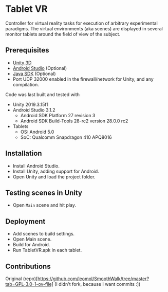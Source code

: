 # Tablet VR
Controller for virtual reality tasks for execution of arbitrary experimental paradigms. The virtual environments (aka scenes) are displayed in several monitor tablets around the field of view of the subject.

## Prerequisites
* [Unity 3D][Unity 3D]
* [Android Studio][Android Studio] (Optional)
* [Java SDK][Java SDK] (Optional)
* Port UDP 32000 enabled in the firewall/network for Unity, and any compilation.

Code was last built and tested with
* Unity 2019.3.15f1
* Android Studio 3.1.2
	* Android SDK Platform 27 revision 3
	* Android SDK Build-Tools 28-rc2 version 28.0.0 rc2
* Tablets
	* OS: Android 5.0
	* SoC: Qualcomm Snapdragon 410 APQ8016

## Installation
* Install Android Studio.
* Install Unity, adding support for Android.
* Open Unity and load the project folder.
	
## Testing scenes in Unity
* Open `Main` scene and hit play.

## Deployment
* Add scenes to build settings.
* Open Main scene.
* Build for Android.
* Run TabletVR.apk in each tablet.

## Contributions
Original (repo)[https://github.com/leomol/SmoothWalk/tree/master?tab=GPL-3.0-1-ov-file] (I didn't fork, because I want commits :])

[Java SDK]: http://www.oracle.com/technetwork/java/javase/downloads/index.html
[Unity 3D]: https://unity3d.com/unity
[Android Studio]: https://developer.android.com/studio
